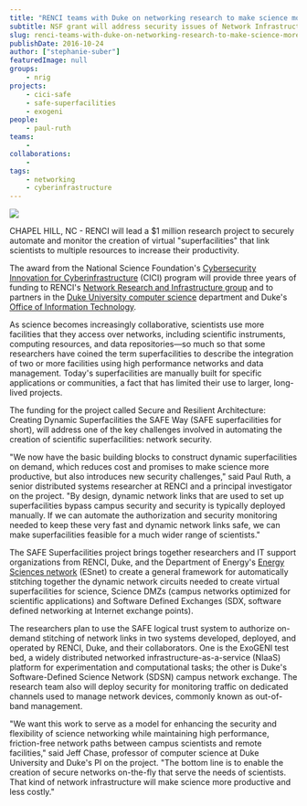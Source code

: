 ```yaml
---
title: "RENCI teams with Duke on networking research to make science more productive"
subtitle: NSF grant will address security issues of Network Infrastructure as a Service (NIaaS)
slug: renci-teams-with-duke-on-networking-research-to-make-science-more-productive
publishDate: 2016-10-24
author: ["stephanie-suber"]
featuredImage: null
groups:
    - nrig
projects:
    - cici-safe
    - safe-superfacilities
    - exogeni
people:
    - paul-ruth
teams: 
    - 
collaborations:
    - 
tags:
    - networking
    - cyberinfrastructure
---
```


![](https://renci.org/wp-content/uploads/2016/10/NetworkSecurity_large.jpg)

CHAPEL HILL, NC - RENCI will lead a $1 million research project to securely automate and monitor the creation of virtual "superfacilities" that link scientists to multiple resources to increase their productivity.

The award from the National Science Foundation's [Cybersecurity Innovation for Cyberinfrastructure](https://www.nsf.gov/funding/pgm_summ.jsp?pims_id=505159) (CICI) program will provide three years of funding to RENCI's [Network Research and Infrastructure group](http://nrig.renci.org/) and to partners in the [Duke University computer science](http://www.cs.duke.edu/) department and Duke's [Office of Information Technology](http://oit.duke.edu/).

As science becomes increasingly collaborative, scientists use more facilities that they access over networks, including scientific instruments, computing resources, and data repositories—so much so that some researchers have coined the term superfacilities to describe the integration of two or more facilities using high performance networks and data management. Today's superfacilities are manually built for specific applications or communities, a fact that has limited their use to larger, long-lived projects.

The funding for the project called Secure and Resilient Architecture: Creating Dynamic Superfacilities the SAFE Way (SAFE superfacilities for short), will address one of the key challenges involved in automating the creation of scientific superfacilities: network security.

"We now have the basic building blocks to construct dynamic superfacilities on demand, which reduces cost and promises to make science more productive, but also introduces new security challenges," said Paul Ruth, a senior distributed systems researcher at RENCI and a principal investigator on the project. "By design, dynamic network links that are used to set up superfacilities bypass campus security and security is typically deployed manually. If we can automate the authorization and security monitoring needed to keep these very fast and dynamic network links safe, we can make superfacilities feasible for a much wider range of scientists."

The SAFE Superfacilities project brings together researchers and IT support organizations from RENCI, Duke, and the Department of Energy's [Energy Sciences network](https://www.es.net/) (ESnet) to create a general framework for automatically stitching together the dynamic network circuits needed to create virtual superfacilities for science, Science DMZs (campus networks optimized for scientific applications) and Software Defined Exchanges (SDX, software defined networking at Internet exchange points).

The researchers plan to use the SAFE logical trust system to authorize on-demand stitching of network links in two systems developed, deployed, and operated by RENCI, Duke, and their collaborators. One is the ExoGENI test bed, a widely distributed networked infrastructure-as-a-service (NIaaS) platform for experimentation and computational tasks; the other is Duke's Software-Defined Science Network (SDSN) campus network exchange. The research team also will deploy security for monitoring traffic on dedicated channels used to manage network devices, commonly known as out-of-band management.

"We want this work to serve as a model for enhancing the security and flexibility of science networking while maintaining high performance, friction-free network paths between campus scientists and remote facilities," said Jeff Chase, professor of computer science at Duke University and Duke's PI on the project. "The bottom line is to enable the creation of secure networks on-the-fly that serve the needs of scientists. That kind of network infrastructure will make science more productive and less costly."
